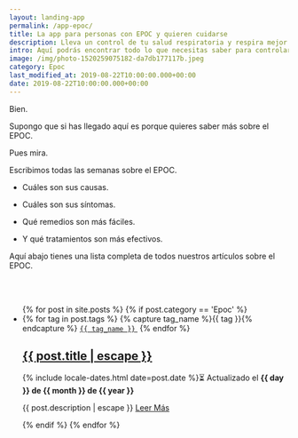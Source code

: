 ```yaml
---
layout: landing-app
permalink: /app-epoc/
title: La app para personas con EPOC y quieren cuidarse
description: Lleva un control de tu salud respiratoria y respira mejor sin esfuerzo.
intro: Aquí podrás encontrar todo lo que necesitas saber para controlar el EPOC. Que lo causa, cuales son sus síntomas, remedios y tratamiento para controlarlo.
image: /img/photo-1520259075182-da7db177117b.jpeg
category: Epoc
last_modified_at: 2019-08-22T10:00:00.000+00:00
date: 2019-08-22T10:00:00.000+00:00
---
```


Bien.

Supongo que si has llegado aquí es porque quieres saber más sobre el EPOC.

Pues mira.

Escribimos todas las semanas sobre el EPOC.

- Cuáles son sus causas.

- Cuáles son sus síntomas.

- Qué remedios son más fáciles.

- Y qué tratamientos son más efectivos.

Aquí abajo tienes una lista completa de todos nuestros artículos sobre el EPOC.

<br>
<br>
<div class="home">
  <ul class="post-list">
    {% for post in site.posts %}
      {% if post.category == 'Epoc' %}
      <li itemprop="blogPosts" itemscope itemtype="http://schema.org/BlogPosting">
        <span>
          {% for tag in post.tags %}
            {% capture tag_name %}{{ tag }}{% endcapture %}
            <a href="/tag/{{ tag_name }}"><code class="highligher-rouge shake"><nobr>{{ tag_name }}</nobr></code>&nbsp;</a>
          {% endfor %}
        </span>
        <h2>
          <a itemprop="url" href="{{ post.url | relative_url }}">
            <span class="post-title" itemprop="name headline">{{ post.title | escape }}</span>
          </a>
        </h2>
        <p>
          <!-- <span class="post-meta">Por {{ post.author }}</span> · -->
          <time class="post-meta" datetime="{{ post.date | date_to_xmlschema }}" itemprop="datePublished">{% include locale-dates.html date=post.date %}⏳ Actualizado el <b>{{ day }} de {{ month }} de {{ year }}</b></time>
        </p>
        <p itemprop="description">
          {{ post.description | escape }}
          <a href="{{ post.url | relative_url }}">
            Leer Más
          </a>
        </p>
        <img class="post-cover" src="{{post.img}}" alt="">
      </li>
      {% endif %}
    {% endfor %}
  </ul>
</div>